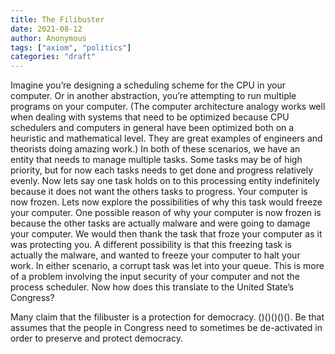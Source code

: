 ```yaml
---
title: The Filibuster
date: 2021-08-12
author: Anonymous
tags: ["axiom", "politics"]
categories: "draft"
---
```


Imagine you’re designing a scheduling scheme for the CPU in your computer. Or in another abstraction, you’re attempting to run multiple programs on your computer. (The computer architecture analogy works well when dealing with systems that need to be optimized because CPU schedulers and computers in general have been optimized both on a heuristic and mathematical level. They are great examples of engineers and theorists doing amazing work.) In both of these scenarios, we have an entity that needs to manage multiple tasks. Some tasks may be of high priority, but for now each tasks needs to get done and progress relatively evenly. Now lets say one task holds on to this processing entity indefinitely because it does not want the others tasks to progress. Your computer is now frozen. Lets now explore the possibilities of why this task would freeze your computer. One possible reason of why your computer is now frozen is because the other tasks are actually malware and were going to damage your computer. We would then thank the task that froze your computer as it was protecting you. A different possibility is that this freezing task is actually the malware, and wanted to freeze your computer to halt your work. In either scenario, a corrupt task was let into your queue. This is more of a problem involving the input security of your computer and not the process scheduler. Now how does this translate to the United State’s Congress?

Many claim that the filibuster is a protection for democracy. ()()()()(). Be that assumes that the people in Congress need to sometimes be de-activated in order to preserve and protect democracy.